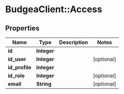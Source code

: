 # BudgeaClient::Access

## Properties
Name | Type | Description | Notes
------------ | ------------- | ------------- | -------------
**id** | **Integer** |  | 
**id_user** | **Integer** |  | [optional] 
**id_profile** | **Integer** |  | 
**id_role** | **Integer** |  | [optional] 
**email** | **String** |  | [optional] 


